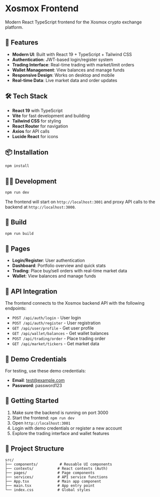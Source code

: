 # Xosmox Frontend

Modern React TypeScript frontend for the Xosmox crypto exchange platform.

## 🚀 Features

- **Modern UI**: Built with React 19 + TypeScript + Tailwind CSS
- **Authentication**: JWT-based login/register system
- **Trading Interface**: Real-time trading with market/limit orders
- **Wallet Management**: View balances and manage funds
- **Responsive Design**: Works on desktop and mobile
- **Real-time Data**: Live market data and order updates

## 🛠️ Tech Stack

- **React 19** with TypeScript
- **Vite** for fast development and building
- **Tailwind CSS** for styling
- **React Router** for navigation
- **Axios** for API calls
- **Lucide React** for icons

## 📦 Installation

```bash
npm install
```

## 🏃‍♂️ Development

```bash
npm run dev
```

The frontend will start on `http://localhost:3001` and proxy API calls to the backend at `http://localhost:3000`.

## 🔧 Build

```bash
npm run build
```

## 📱 Pages

- **Login/Register**: User authentication
- **Dashboard**: Portfolio overview and quick stats
- **Trading**: Place buy/sell orders with real-time market data
- **Wallet**: View balances and manage funds

## 🔗 API Integration

The frontend connects to the Xosmox backend API with the following endpoints:

- `POST /api/auth/login` - User login
- `POST /api/auth/register` - User registration
- `GET /api/user/profile` - Get user profile
- `GET /api/wallet/balances` - Get wallet balances
- `POST /api/trading/order` - Place trading order
- `GET /api/market/tickers` - Get market data

## 🎨 Demo Credentials

For testing, use these demo credentials:
- **Email**: test@example.com
- **Password**: password123

## 🚀 Getting Started

1. Make sure the backend is running on port 3000
2. Start the frontend: `npm run dev`
3. Open `http://localhost:3001`
4. Login with demo credentials or register a new account
5. Explore the trading interface and wallet features

## 📁 Project Structure

```
src/
├── components/          # Reusable UI components
├── contexts/           # React contexts (Auth)
├── pages/              # Page components
├── services/           # API service functions
├── App.tsx             # Main app component
├── main.tsx            # App entry point
└── index.css           # Global styles
```